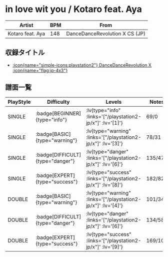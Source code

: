 # in love wit you / Kotaro feat. Aya

|Artist|BPM|From|
|------|---|----|
|Kotaro feat. Aya|148|DanceDanceRevolution X CS (JP)|

## 収録タイトル

- [ :icon{name="simple-icons:playstation2"} DanceDanceRevolution X :icon{name="flag:jp-4x3"} ](/playstation2-jp/x)

## 譜面一覧

|PlayStyle|Difficulty|Levels|Notes|Movie|
|---------|----------|------|-----|-----|
|SINGLE| :badge[BEGINNER]{type="info"} | :lv{type="info" :links='["/playstation2-jp/x"]' :lv='[1]'} |69/0||
|SINGLE| :badge[BASIC]{type="warning"} | :lv{type="warning" :links='["/playstation2-jp/x"]' :lv='[3]'} |78/31||
|SINGLE| :badge[DIFFICULT]{type="danger"} | :lv{type="danger" :links='["/playstation2-jp/x"]' :lv='[6]'} |135/47||
|SINGLE| :badge[EXPERT]{type="success"} | :lv{type="success" :links='["/playstation2-jp/x"]' :lv='[8]'} |182/82||
|DOUBLE| :badge[BASIC]{type="warning"} | :lv{type="warning" :links='["/playstation2-jp/x"]' :lv='[4]'} |101/34||
|DOUBLE| :badge[DIFFICULT]{type="danger"} | :lv{type="danger" :links='["/playstation2-jp/x"]' :lv='[6]'} |134/58||
|DOUBLE| :badge[EXPERT]{type="success"} | :lv{type="success" :links='["/playstation2-jp/x"]' :lv='[9]'} |169/100||
